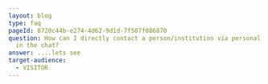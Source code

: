 ```yaml
---
layout: blog
type: faq
pageId: 8720c44b-e274-4d62-9d1d-7f507f086870
question: How can I directly contact a person/institution via personal messages
  in the chat?
answer: ....lets see
target-audience:
  - VISITOR
---
```

